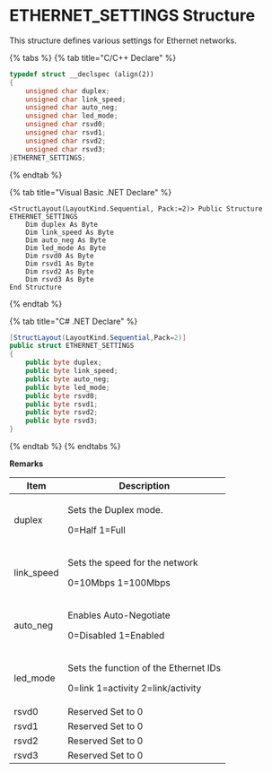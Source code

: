 # ETHERNET\_SETTINGS Structure

This structure defines various settings for Ethernet networks.

{% tabs %}
{% tab title="C/C++ Declare" %}
```cpp
typedef struct __declspec (align(2))
{
    unsigned char duplex;
    unsigned char link_speed;
    unsigned char auto_neg;
    unsigned char led_mode;
    unsigned char rsvd0;
    unsigned char rsvd1;
    unsigned char rsvd2;
    unsigned char rsvd3;
}ETHERNET_SETTINGS;
```
{% endtab %}

{% tab title="Visual Basic .NET Declare" %}
```vbnet
<StructLayout(LayoutKind.Sequential, Pack:=2)> Public Structure ETHERNET_SETTINGS
    Dim duplex As Byte
    Dim link_speed As Byte
    Dim auto_neg As Byte
    Dim led_mode As Byte
    Dim rsvd0 As Byte
    Dim rsvd1 As Byte
    Dim rsvd2 As Byte
    Dim rsvd3 As Byte
End Structure
```
{% endtab %}

{% tab title="C# .NET Declare" %}
```csharp
[StructLayout(LayoutKind.Sequential,Pack=2)]
public struct ETHERNET_SETTINGS
{
    public byte duplex;
    public byte link_speed;
    public byte auto_neg;
    public byte led_mode;
    public byte rsvd0;
    public byte rsvd1;
    public byte rsvd2;
    public byte rsvd3;
}
```
{% endtab %}
{% endtabs %}

**Remarks**

| Item        | Description                                                                          |
| ----------- | ------------------------------------------------------------------------------------ |
| duplex      | <p>Sets the Duplex mode.</p><p>0=Half 1=Full</p>                                     |
| link\_speed | <p>Sets the speed for the network</p><p>0=10Mbps 1=100Mbps</p>                       |
| auto\_neg   | <p>Enables Auto-Negotiate</p><p>0=Disabled 1=Enabled</p>                             |
| led\_mode   | <p>Sets the function of the Ethernet IDs</p><p>0=link 1=activity 2=link/activity</p> |
| rsvd0       | Reserved Set to 0                                                                    |
| rsvd1       | Reserved Set to 0                                                                    |
| rsvd2       | Reserved Set to 0                                                                    |
| rsvd3       | Reserved Set to 0                                                                    |
